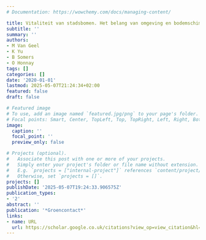 ```yaml
---
# Documentation: https://wowchemy.com/docs/managing-content/

title: ‪Vitaliteit van stadsbomen. Het belang van omgeving en bodemschimmels‬
subtitle: ''
summary: ''
authors:
- M Van Geel
- K Yu
- B Somers
- O Honnay
tags: []
categories: []
date: '2020-01-01'
lastmod: 2025-05-07T21:24:34+02:00
featured: false
draft: false

# Featured image
# To use, add an image named `featured.jpg/png` to your page's folder.
# Focal points: Smart, Center, TopLeft, Top, TopRight, Left, Right, BottomLeft, Bottom, BottomRight.
image:
  caption: ''
  focal_point: ''
  preview_only: false

# Projects (optional).
#   Associate this post with one or more of your projects.
#   Simply enter your project's folder or file name without extension.
#   E.g. `projects = ["internal-project"]` references `content/project/deep-learning/index.md`.
#   Otherwise, set `projects = []`.
projects: []
publishDate: '2025-05-07T19:24:33.906575Z'
publication_types:
- '2'
abstract: ''
publication: '*Groencontact*'
links:
- name: URL
  url: https://scholar.google.co.uk/citations?view_op=view_citation&hl=en&user=atIbrIsAAAAJ&sortby=pubdate&citation_for_view=atIbrIsAAAAJ:vV6vV6tmYwMC
---
```

